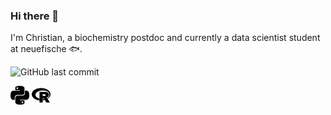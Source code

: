 ### Hi there 👋
I'm Christian,
a biochemistry postdoc and currently a data scientist student at neuefische :fish:. 

![GitHub last commit](https://img.shields.io/github/last-commit/ChristianKlingler/ChristianKlingler)



<img src="images/python.svg" alt="drawing" width="30"/>
<img src="images/R.svg" alt="drawing" width="30"/>